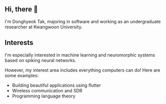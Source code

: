 ## Hi, there 👋

I'm Donghyeok Tak, majoring in software and working as an undergraduate researcher at Kwangwoon University.

## Interests

I'm especially interested in machine learning and neuromorphic systems based on spiking neural networks.

However, my interest area includes everything computers can do! Here are some examples:

- Building beautiful applications using flutter
- Wireless communication and SDR
- Programming language theory
